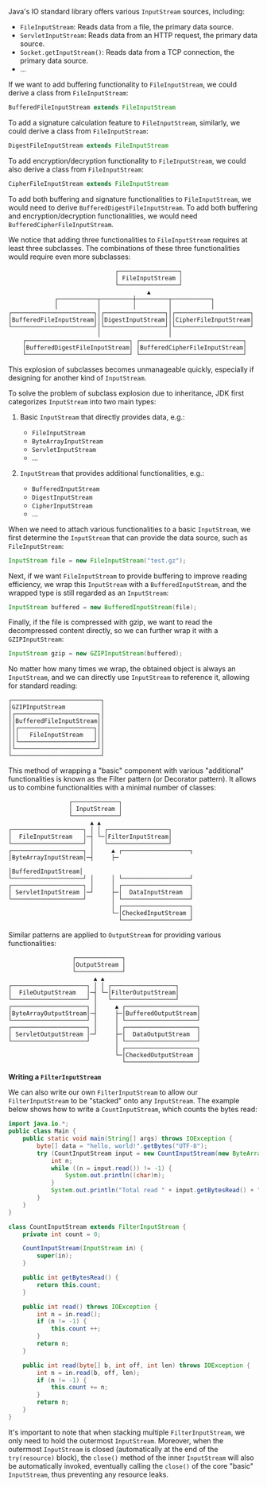 Java's IO standard library offers various `InputStream` sources, including:

- `FileInputStream`: Reads data from a file, the primary data source.
- `ServletInputStream`: Reads data from an HTTP request, the primary data source.
- `Socket.getInputStream()`: Reads data from a TCP connection, the primary data source.
- ...

If we want to add buffering functionality to `FileInputStream`, we could derive a class from `FileInputStream`:

```java
BufferedFileInputStream extends FileInputStream
```

To add a signature calculation feature to `FileInputStream`, similarly, we could derive a class from `FileInputStream`:

```java
DigestFileInputStream extends FileInputStream
```

To add encryption/decryption functionality to `FileInputStream`, we could also derive a class from `FileInputStream`:

```java
CipherFileInputStream extends FileInputStream
```

To add both buffering and signature functionalities to `FileInputStream`, we would need to derive `BufferedDigestFileInputStream`. To add both buffering and encryption/decryption functionalities, we would need `BufferedCipherFileInputStream`.

We notice that adding three functionalities to `FileInputStream` requires at least three subclasses. The combinations of these three functionalities would require even more subclasses:

```
                              ┌─────────────────┐
                              │ FileInputStream │
                              └─────────────────┘
                                       ▲
             ┌───────────┬─────────┼─────────┬───────────┐
             │           │         │         │           │
┌───────────────────────┐│┌─────────────────┐│┌─────────────────────┐
│BufferedFileInputStream│││DigestInputStream│││CipherFileInputStream│
└───────────────────────┘│└─────────────────┘│└─────────────────────┘
                         │                   │
    ┌─────────────────────────────┐ ┌─────────────────────────────┐
    │BufferedDigestFileInputStream│ │BufferedCipherFileInputStream│
    └─────────────────────────────┘ └─────────────────────────────┘
```

This explosion of subclasses becomes unmanageable quickly, especially if designing for another kind of `InputStream`.

To solve the problem of subclass explosion due to inheritance, JDK first categorizes `InputStream` into two main types:

1. Basic `InputStream` that directly provides data, e.g.:
    - `FileInputStream`
    - `ByteArrayInputStream`
    - `ServletInputStream`
    - ...

2. `InputStream` that provides additional functionalities, e.g.:
    - `BufferedInputStream`
    - `DigestInputStream`
    - `CipherInputStream`
    - ...

When we need to attach various functionalities to a basic `InputStream`, we first determine the `InputStream` that can provide the data source, such as `FileInputStream`:

```java
InputStream file = new FileInputStream("test.gz");
```

Next, if we want `FileInputStream` to provide buffering to improve reading efficiency, we wrap this `InputStream` with a `BufferedInputStream`, and the wrapped type is still regarded as an `InputStream`:

```java
InputStream buffered = new BufferedInputStream(file);
```

Finally, if the file is compressed with gzip, we want to read the decompressed content directly, so we can further wrap it with a `GZIPInputStream`:

```java
InputStream gzip = new GZIPInputStream(buffered);
```

No matter how many times we wrap, the obtained object is always an `InputStream`, and we can directly use `InputStream` to reference it, allowing for standard reading:

```
┌─────────────────────────┐
│GZIPInputStream          │
│┌───────────────────────┐│
││BufferedFileInputStream││
││┌─────────────────────┐││
│││   FileInputStream   │││
││└─────────────────────┘││
│└───────────────────────┘│
└─────────────────────────┘
```

This method of wrapping a "basic" component with various "additional" functionalities is known as the Filter pattern (or Decorator pattern). It allows us to combine functionalities with a minimal number of classes:

```
                 ┌─────────────┐
                 │ InputStream │
                 └─────────────┘
                       ▲ ▲
┌────────────────────┐ │ │ ┌─────────────────┐
│  FileInputStream   │─┤ └─│FilterInputStream│
└────────────────────┘ │   └─────────────────┘
┌────────────────────┐ │     ▲ ┌───────────────────┐
│ByteArrayInputStream│─┤     ├─

│BufferedInputStream│
└────────────────────┘ │     │ └───────────────────┘
┌────────────────────┐ │     │ ┌───────────────────┐
│ ServletInputStream │─┘     ├─│  DataInputStream  │
└────────────────────┘       │ └───────────────────┘
                             │ ┌───────────────────┐
                             └─│CheckedInputStream │
                               └───────────────────┘
```

Similar patterns are applied to `OutputStream` for providing various functionalities:

```
                  ┌─────────────┐
                  │OutputStream │
                  └─────────────┘
                        ▲ ▲
┌─────────────────────┐ │ │ ┌──────────────────┐
│  FileOutputStream   │─┤ └─│FilterOutputStream│
└─────────────────────┘ │   └──────────────────┘
┌─────────────────────┐ │     ▲ ┌────────────────────┐
│ByteArrayOutputStream│─┤     ├─│BufferedOutputStream│
└─────────────────────┘ │     │ └────────────────────┘
┌─────────────────────┐ │     │ ┌────────────────────┐
│ ServletOutputStream │─┘     ├─│  DataOutputStream  │
└─────────────────────┘       │ └────────────────────┘
                              │ ┌────────────────────┐
                              └─│CheckedOutputStream │
                                └────────────────────┘
```

**Writing a `FilterInputStream`**

We can also write our own `FilterInputStream` to allow our `FilterInputStream` to be "stacked" onto any `InputStream`. The example below shows how to write a `CountInputStream`, which counts the bytes read:

```java
import java.io.*;
public class Main {
    public static void main(String[] args) throws IOException {
        byte[] data = "hello, world!".getBytes("UTF-8");
        try (CountInputStream input = new CountInputStream(new ByteArrayInputStream(data))) {
            int n;
            while ((n = input.read()) != -1) {
                System.out.println((char)n);
            }
            System.out.println("Total read " + input.getBytesRead() + " bytes");
        }
    }
}

class CountInputStream extends FilterInputStream {
    private int count = 0;

    CountInputStream(InputStream in) {
        super(in);
    }

    public int getBytesRead() {
        return this.count;
    }

    public int read() throws IOException {
        int n = in.read();
        if (n != -1) {
            this.count ++;
        }
        return n;
    }

    public int read(byte[] b, int off, int len) throws IOException {
        int n = in.read(b, off, len);
        if (n != -1) {
            this.count += n;
        }
        return n;
    }
}
```

It's important to note that when stacking multiple `FilterInputStream`, we only need to hold the outermost `InputStream`. Moreover, when the outermost `InputStream` is closed (automatically at the end of the `try(resource)` block), the `close()` method of the inner `InputStream` will also be automatically invoked, eventually calling the `close()` of the core "basic" `InputStream`, thus preventing any resource leaks.